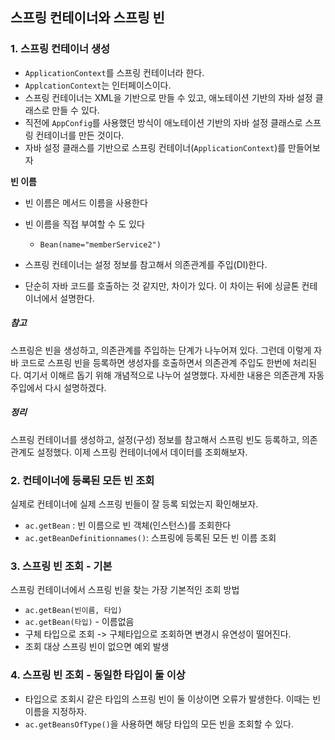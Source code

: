 ## 스프링 컨테이너와 스프링 빈

### 1. 스프링 컨테이너 생성

- `ApplicationContext`를 스프링 컨테이너라 한다.
- `ApplcationContext`는 인터페이스이다.
- 스프링 컨테이너는 XML을 기반으로 만들 수 있고, 애노테이션 기반의 자바 설정 클래스로 만들 수 있다.
- 직전에 `AppConfig`를 사용했던 방식이 애노테이션 기반의 자바 설정 클래스로 스프링 컨테이너를 만든 것이다.
- 자바 설정 클래스를 기반으로 스프링 컨테이너(`ApplicationContext`)를 만들어보자

**빈 이름**

- 빈 이름은 메서드 이름을 사용한다
- 빈 이름을 직접 부여할 수 도 있다
  - `Bean(name="memberService2")`

- 스프링 컨테이너는 설정 정보를 참고해서 의존관계를 주입(DI)한다.
- 단순히 자바 코드를 호출하는 것 같지만, 차이가 있다. 이 차이는 뒤에 싱글톤 컨테이너에서 설명한다.



##### 참고

스프링은 빈을 생성하고, 의존관계를 주입하는 단계가 나누어져 있다. 그런데 이렇게 자바 코드로 스프링 빈을 등록하면 생성자를 호출하면서 의존관계 주입도 한번에 처리된다. 여기서 이해르 돕기 위해 개념적으로 나누어 설명했다. 자세한 내용은 의존관계 자동 주입에서 다시 설명하겠다.

##### 정리

스프링 컨테이너를 생성하고, 설정(구성) 정보를 참고해서 스프링 빈도 등록하고, 의존관계도 설정했다. 이제 스프링 컨테이너에서 데이터를 조회해보자.



### 2. 컨테이너에 등록된 모든 빈 조회

실제로 컨테이너에 실제 스프링 빈들이 잘 등록 되었는지 확인해보자.

- `ac.getBean` : 빈 이름으로 빈 객체(인스턴스)를 조회한다
- `ac.getBeanDefinitionnames()`: 스프링에 등록된 모든 빈 이름 조회

 



### 3. 스프링 빈 조회 - 기본

스프링 컨테이너에서 스프링 빈을 찾는 가장 기본적인 조회 방법

- `ac.getBean(빈이름, 타입)`
- `ac.getBean(타입)` - 이름없음
- 구체 타입으로 조회 -> 구체타입으로 조회하면 변경시 유연성이 떨어진다.
- 조회 대상 스프링 빈이 없으면 예외 발생

### 4. 스프링 빈 조회 - 동일한 타입이 둘 이상

- 타입으로 조회시 같은 타입의 스프링 빈이 둘 이상이면 오류가 발생한다. 이때는 빈 이름을 지정하자.
- `ac.getBeansOfType()`을 사용하면 해당 타입의 모든 빈을 조회할 수 있다.

